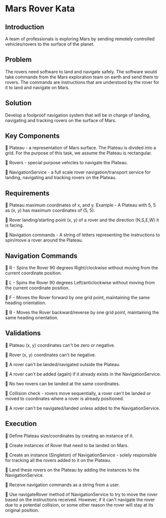 # Mars Rover Kata

## Introduction

A team of professionals is exploring Mars by sending remotely controlled vehicles/rovers to the surface of the planet.

## Problem
The rovers need software to land and navigate safely. The software would take commands from the Mars exploration team on earth and send them to rovers. 
The commands are instructions that are understood by the rover for it to land and navigate on Mars. 

## Solution
Develop a foolproof navigation system that will be in charge of landing, navigating and tracking rovers on the 
surface of Mars.

## Key Components
🧋 Plateau - a representation of Mars surface. The Plateau is divided into a grid. 
            For the purpose of this task, we assume the Plateau is rectangular. 

🧋 Rovers - special purpose vehicles to navigate the Plateau.

🧋 NavigationService - a full scale rover navigation/transport service for landing, navigating and tracking rovers on the Plateau.
 

## Requirements
🧋 Plateau maximum coordinates of x, and y. Example - A Plateau with 5, 5  as (x, y) has maximum coordinates of (5, 5).

🧋 Rover landing/starting point (x, y) of a rover and the direction (N,S,E,W) it is facing.

🧋 Navigation commands - A string of letters representing the instructions to spin/move a rover around the Plateau.


## Navigation Commands
🧋 R - Spins the Rover 90 degrees Right/clockwise without moving from the current coordinate position.

🧋 L - Spins the Rover 90 degrees Left/anticlockwise without moving from the current coordinate position.

🧋 F - Moves the Rover forward by one grid point, maintaining the same heading orientation.

🧋 B - Moves the Rover backward/reverse by one grid point, maintaining the same heading orientation.


## Validations
🧋 Plateau (x, y) coordinates can't be zero or negative.

🧋 Rover (x, y) coordinates can't be negative.

🧋 A rover can't be landed/navigated outside the Plateau.

🧋 A rover can't be added (again) if it already exists in the NavigationService. 

🧋 No two rovers can be landed at the same coordinates.

🧋 Collision check - rovers move sequentially, a rover can't be landed or moved to coordinates where a rover is already positioned.

🧋 A rover can't be navigated/landed unless added to the NavigationService.


## Execution
🧋 Define Plateau size/coordinates by creating an instance of it.

🧋 Create instances of Rover that need to be landed on Mars.

🧋 Create an instance (Singleton) of NavigationService - solely responsible for tracking all the rovers added to it on the Plateau.

🧋 Land these rovers on the Plateau by adding the instances to the NavigationService.

🧋 Receive navigation commands as a string from a user.

🧋 Use navigateRover method of NavigationService to try to move the rover based on the instructions received. However,
  if it can't navigate the rover due to a potential collision, or some other reason the rover will stay at its original position. 






